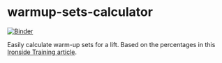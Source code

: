 # warmup-sets-calculator

[![Binder](https://mybinder.org/badge_logo.svg)](https://mybinder.org/v2/gh/sgibson91/warmup-sets-calculator/HEAD?urlpath=%2Fvoila%2Frender%2Fwarmup_sets_calculator.ipynb)

Easily calculate warm-up sets for a lift.
Based on the percentages in this [Ironside Training article](https://www.ironsidetraining.com/blog/how-to-warm-up-for-your-working-sets).
